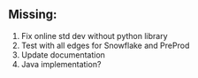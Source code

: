 ## Missing:

1. Fix online std dev without python library
2. Test with all edges for Snowflake and PreProd
3. Update documentation
4. Java implementation?
